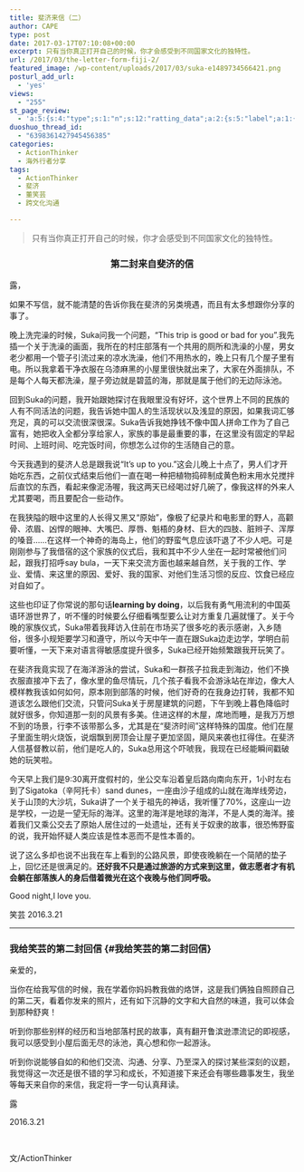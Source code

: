 ```yaml
---
title: 斐济来信（二）
author: CAPE
type: post
date: 2017-03-17T07:10:08+00:00
excerpt: 只有当你真正打开自己的时候，你才会感受到不同国家文化的独特性。
url: /2017/03/the-letter-form-fiji-2/
featured_image: /wp-content/uploads/2017/03/suka-e1489734566421.png
posturl_add_url:
  - 'yes'
views:
  - "255"
st_page_review:
  - 'a:5:{s:4:"type";s:1:"n";s:12:"ratting_data";a:2:{s:5:"label";a:1:{i:0;s:0:"";}s:5:"score";a:1:{i:0;s:1:"0";}}s:7:"postion";s:2:"tl";s:5:"title";s:0:"";s:11:"score_label";s:0:"";}'
duoshuo_thread_id:
  - "6398361427945456385"
categories:
  - ActionThinker
  - 海外行者分享
tags:
  - ActionThinker
  - 斐济
  - 董笑芸
  - 跨文化沟通

---
```

> 只有当你真正打开自己的时候，你才会感受到不同国家文化的独特性。

<h3 id="第二封来自斐济的信" style="text-align: center;">
  第二封来自斐济的信
</h3>

露，

如果不写信，就不能清楚的告诉你我在斐济的另类境遇，而且有太多想跟你分享的事了。

晚上洗完澡的时候，Suka问我一个问题，“This trip is good or bad for you”.我先插一个关于洗澡的画面，我所在的村庄部落有一个共用的厕所和洗澡的小屋，男女老少都用一个管子引流过来的凉水洗澡，他们不用热水的，晚上只有几个屋子里有电。所以我拿着干净衣服在乌漆麻黑的小屋里很快就出来了，大家在外面排队，不是每个人每天都洗澡，屋子旁边就是碧蓝的海，那就是属于他们的无边际泳池。

回到Suka的问题，我开始跟她探讨在我眼里没有好坏，这个世界上不同的民族的人有不同活法的问题，我告诉她中国人的生活现状以及浅显的原因，如果我词汇够充足，真的可以交流很深很深。Suka告诉我她挣钱不像中国人拼命工作为了自己富有，她把收入全都分享给家人，家族的事是最重要的事，在这里没有固定的早起时间、上班时间、吃完饭时间，你想怎么过你的生活随自己的意。

今天我遇到的斐济人总是跟我说“It’s up to you.”这会儿晚上十点了，男人们才开始吃东西，之前仪式结束后他们一直在喝一种把植物捣碎制成黄色粉末用水兑搅拌后直饮的东西，看起来像泥汤喔，我这两天已经喝过好几碗了，像我这样的外来人尤其要喝，而且要配合一些动作。

在我狭隘的眼中这里的人长得又黑又“原始”，像极了纪录片和电影里的野人，高颧骨、浓眉、凶悍的眼神、大嘴巴、厚唇、魁梧的身材、巨大的四肢、脏辫子、浑厚的嗓音……在这样一个神奇的海岛上，他们的野蛮气息应该吓退了不少人吧。可是刚刚参与了我借宿的这个家族的仪式后，我和其中不少人坐在一起时常被他们问起，跟我打招呼say bula，一天下来交流方面也越来越自然，关于我的工作、学业、爱情、来这里的原因、爱好、我的国家、对他们生活习惯的反应、饮食已经应对自如了。

这些也印证了你常说的那句话**learning by doing**，以后我有勇气用流利的中国英语环游世界了，听不懂的时候要么仔细看嘴型要么让对方重复几遍就懂了。关于今晚的家族仪式，Suka带着我拜访入住前在市场买了很多吃的表示感谢，入乡随俗，很多小规矩要学习和遵守，所以今天中午一直在跟Suka边走边学，学明白前要听懂，一天下来对语言得敏感度提升很多，Suka已经开始频繁跟我开玩笑了。

在斐济我竟实现了在海洋游泳的尝试，Suka和一群孩子拉我走到海边，他们不换衣服直接冲下去了，像水里的鱼尽情玩，几个孩子看我不会游泳站在岸边，像大人模样教我该如何如何，原本刚到部落的时候，他们好奇的在我身边打转，我都不知道该怎么跟他们交流，只管问Suka关于房屋建筑的问题，下午到晚上暮色降临时就好很多，你知道那一刻的风景有多美。住进这样的木屋，席地而睡，是我万万想不到的场景，行李不该带那么多，尤其是在“斐济时间”这样特殊的国度。他们在屋子里面生明火烧饭，说烟飘到房顶会让屋子更加坚固，飓风来袭也扛得住。在斐济人信基督教以前，他们是吃人的，Suka总用这个吓唬我，我现在已经能瞬间戳破她的玩笑啦。

今天早上我们是9:30离开度假村的，坐公交车沿着皇后路向南向东开，1小时左右到了Sigatoka（辛阿托卡）sand dunes，一座由沙子组成的山就在海岸线旁边，关于山顶的大沙坑，Suka讲了一个关于祖先的神话，我听懂了70%，这座山一边是学校，一边是一望无际的海洋。这里的海洋是地球的海洋，不是人类的海洋。接着我们又乘公交去了原始人居住过的一处遗址，还有关于奴隶的故事，很恐怖野蛮的说，我开始怀疑人类应该是性本恶而不是性本善的。

说了这么多却也说不出我在车上看到的公路风景，即使夜晚躺在一个简陋的垫子上，回忆还是很满足的。**还好我不只是通过旅游的方式来到这里，做志愿者才有机会躺在部落族人的身后借着微光在这个夜晚与他们同呼吸。**

Good night,I love you.

笑芸 2016.3.21

* * *

### 我给笑芸的第二封回信 {#我给笑芸的第二封回信}

亲爱的，

当你在给我写信的时候，我在学着你妈妈教我做的烙饼，这是我们俩独自照顾自己的第二天，看着你发来的照片，还有如下沉静的文字和大自然的味道，我可以体会到那种舒爽！

听到你那些别样的经历和当地部落村民的故事，真有翻开鲁滨逊漂流记的即视感，我可以感受到小屋后面无尽的泳池，真心想和你一起游泳。

听到你说能够自如的和他们交流、沟通、分享、乃至深入的探讨某些深刻的议题，我觉得这一次还是很不错的学习和成长，不知道接下来还会有哪些趣事发生，我坐等每天来自你的来信，我定将一字一句认真拜读。

露

2016.3.21

&nbsp;

文/ActionThinker